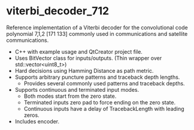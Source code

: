 # viterbi_decoder_712
Reference implementation of a Viterbi decoder for the convolutional code polynomial 7,1,2 [171 133] commonly used in communications and satellite communications.

* C++ with example usage and QtCreator project file.
* Uses BitVector class for inputs/outputs. (Thin wrapper over std::vector<uint8_t>)
* Hard decisions using Hamming Distance as path metric.
* Supports arbitrary puncture patterns and traceback depth lengths.
  * Provides several commonly used patterns and traceback depths.
* Supports continuous and terminated input modes.
  * Both modes start from the zero state.
  * Terminated inputs zero pad to force ending on the zero state.
  * Continuous inputs have a delay of TracebackLength with leading zeros.
* Includes encoder.